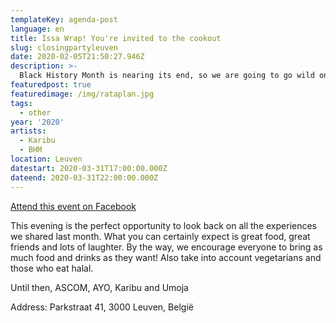 ```yaml
---
templateKey: agenda-post
language: en
title: Issa Wrap! You're invited to the cookout
slug: closingpartyleuven
date: 2020-02-05T21:50:27.946Z
description: >-
  Black History Month is nearing its end, so we are going to go wild one last time! We will end this beautiful and educational month with a cookout! And guess what? YOU ARE INVITED TO THE COOKOUT!
featuredpost: true
featuredimage: /img/rataplan.jpg
tags:
  - other
year: '2020'
artists:
  - Karibu
  - BHM
location: Leuven
datestart: 2020-03-31T17:00:00.000Z
dateend: 2020-03-31T22:00:00.000Z
---
```

[Attend this event on Facebook](hhttps://www.facebook.com/events/614151202481584/)


This evening is the perfect opportunity to look back on all the experiences we shared last month. What you can certainly expect is great food, great friends and lots of laughter.
By the way, we encourage everyone to bring as much food and drinks as they want! Also take into account vegetarians and those who eat halal.

Until then, ASCOM, AYO, Karibu and Umoja

Address: Parkstraat 41, 3000 Leuven, België

